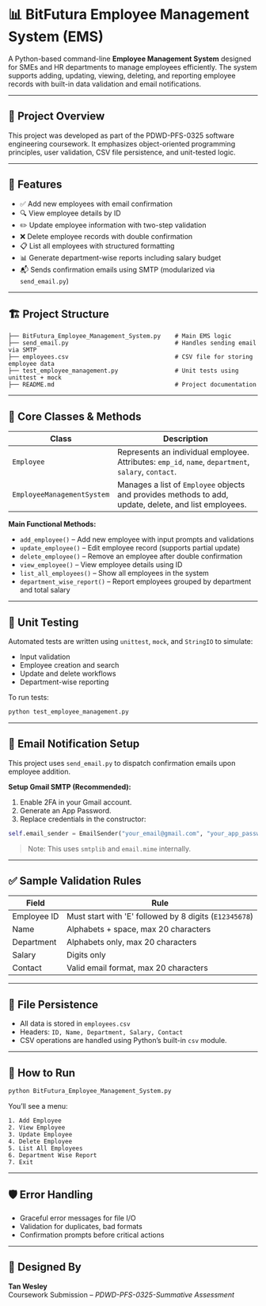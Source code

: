 # 📊 BitFutura Employee Management System (EMS)

A Python-based command-line **Employee Management System** designed for SMEs and HR departments to manage employees efficiently. The system supports adding, updating, viewing, deleting, and reporting employee records with built-in data validation and email notifications.

---

## 🧠 Project Overview

This project was developed as part of the PDWD-PFS-0325 software engineering coursework. It emphasizes object-oriented programming principles, user validation, CSV file persistence, and unit-tested logic.

---

## 🚀 Features

- ✅ Add new employees with email confirmation  
- 🔍 View employee details by ID  
- ✏️ Update employee information with two-step validation  
- ❌ Delete employee records with double confirmation  
- 📋 List all employees with structured formatting  
- 📊 Generate department-wise reports including salary budget  
- 📬 Sends confirmation emails using SMTP (modularized via `send_email.py`)  

---

## 🏗️ Project Structure

```
├── BitFutura_Employee_Management_System.py    # Main EMS logic
├── send_email.py                              # Handles sending email via SMTP
├── employees.csv                              # CSV file for storing employee data
├── test_employee_management.py                # Unit tests using unittest + mock
├── README.md                                  # Project documentation
```

---

## 🧩 Core Classes & Methods

| Class | Description |
|-------|-------------|
| `Employee` | Represents an individual employee. Attributes: `emp_id`, `name`, `department`, `salary`, `contact`. |
| `EmployeeManagementSystem` | Manages a list of `Employee` objects and provides methods to add, update, delete, and list employees. |

**Main Functional Methods:**
- `add_employee()` – Add new employee with input prompts and validations
- `update_employee()` – Edit employee record (supports partial update)
- `delete_employee()` – Remove an employee after double confirmation
- `view_employee()` – View employee details using ID
- `list_all_employees()` – Show all employees in the system
- `department_wise_report()` – Report employees grouped by department and total salary

---

## 🧪 Unit Testing

Automated tests are written using `unittest`, `mock`, and `StringIO` to simulate:
- Input validation
- Employee creation and search
- Update and delete workflows
- Department-wise reporting

To run tests:

```bash
python test_employee_management.py
```

---

## 📧 Email Notification Setup

This project uses `send_email.py` to dispatch confirmation emails upon employee addition.

**Setup Gmail SMTP (Recommended):**
1. Enable 2FA in your Gmail account.
2. Generate an App Password.
3. Replace credentials in the constructor:

```python
self.email_sender = EmailSender("your_email@gmail.com", "your_app_password")
```

> Note: This uses `smtplib` and `email.mime` internally.

---

## ✅ Sample Validation Rules

| Field | Rule |
|-------|------|
| Employee ID | Must start with 'E' followed by 8 digits (`E12345678`) |
| Name | Alphabets + space, max 20 characters |
| Department | Alphabets only, max 20 characters |
| Salary | Digits only |
| Contact | Valid email format, max 20 characters |

---

## 💾 File Persistence

- All data is stored in `employees.csv`
- Headers: `ID, Name, Department, Salary, Contact`
- CSV operations are handled using Python’s built-in `csv` module.

---

## 📜 How to Run

```bash
python BitFutura_Employee_Management_System.py
```

You’ll see a menu:
```
1. Add Employee
2. View Employee
3. Update Employee
4. Delete Employee
5. List All Employees
6. Department Wise Report
7. Exit
```

---

## 🛡️ Error Handling

- Graceful error messages for file I/O
- Validation for duplicates, bad formats
- Confirmation prompts before critical actions

---

## 🧠 Designed By

**Tan Wesley**  
Coursework Submission – *PDWD-PFS-0325-Summative Assessment*  
